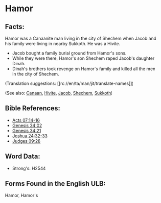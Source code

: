# Hamor

## Facts:

Hamor was a Canaanite man living in the city of Shechem when Jacob and his family were living in nearby Sukkoth. He was a Hivite.

* Jacob bought a family burial ground from Hamor's sons.
* While they were there, Hamor's son Shechem raped Jacob's daughter Dinah.
* Dinah's brothers took revenge on Hamor's family and killed all the men in the city of Shechem.

(Translation suggestions: [[rc://en/ta/man/jit/translate-names]])

(See also: [Canaan](../names/canaan.md), [Hivite](../names/hivite.md), [Jacob](../names/jacob.md), [Shechem](../names/shechem.md), [Sukkoth](../names/succoth.md))

## Bible References:

* [Acts 07:14-16](rc://en/tn/help/act/07/14)
* [Genesis 34:02](rc://en/tn/help/gen/34/02)
* [Genesis 34:21](rc://en/tn/help/gen/34/21)
* [Joshua 24:32-33](rc://en/tn/help/jos/24/32)
* [Judges 09:28](rc://en/tn/help/jdg/09/28)

## Word Data:

* Strong's: H2544

## Forms Found in the English ULB:

Hamor, Hamor's
